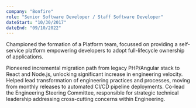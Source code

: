 ```yaml
---
company: "Bonfire"
role: "Senior Software Developer / Staff Software Developer"
dateStart: "10/30/2017"
dateEnd: "09/10/2022"
---
```


Championed the formation of a Platform team, focussed on providing a self-service platform empowering developers to adopt full-lifecycle ownership of applications.

Pioneered incremental migration path from legacy PHP/Angular stack to React and Node.js, unlocking significant increase in engineering velocity.
Helped lead transformation of engineering practices and processes, moving from monthly releases to automated CI/CD pipeline deployments.
Co-lead the Engineering Steering Committee, responsible for strategic technical leadership addressing cross-cutting concerns within Engineering.
